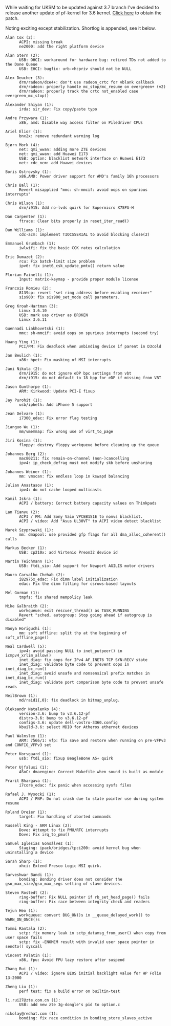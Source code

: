 While waiting for UKSM to be updated against 3.7 branch I've decided to release another update of pf-kernel for 3.6 kernel. [Click here](http://pf.natalenko.name/sources/3.6/patch-3.6.12-pf.bz2) to obtain the patch.  
  
Noting exciting except stabilization. Shortlog is appended, see it below.  
  

    
    
    Alan Cox (2):  
          ACPI: missing break  
          ne2000: add the right platform device  
      
    Alan Stern (2):  
          USB: OHCI: workaround for hardware bug: retired TDs not added to the Done Queue  
          USB: EHCI: bugfix: urb->hcpriv should not be NULL  
      
    Alex Deucher (3):  
          drm/radeon/dce4+: don't use radeon_crtc for vblank callback  
          drm/radeon: properly handle mc_stop/mc_resume on evergreen+ (v2)  
          drm/radeon: properly track the crtc not_enabled case evergreen_mc_stop()  
      
    Alexander Shiyan (1):  
          irda: sir_dev: Fix copy/paste typo  
      
    Andre Przywara (1):  
          x86, amd: Disable way access filter on Piledriver CPUs  
      
    Ariel Elior (1):  
          bnx2x: remove redundant warning log  
      
    Bjørn Mork (4):  
          net: qmi_wwan: adding more ZTE devices  
          net: qmi_wwan: add Huawei E173  
          USB: option: blacklist network interface on Huawei E173  
          net: cdc_ncm: add Huawei devices  
      
    Boris Ostrovsky (1):  
          x86,AMD: Power driver support for AMD's family 16h processors  
      
    Chris Ball (1):  
          Revert misapplied "mmc: sh-mmcif: avoid oops on spurious interrupts"  
      
    Chris Wilson (1):  
          drm/i915: Add no-lvds quirk for Supermicro X7SPA-H  
      
    Dan Carpenter (1):  
          ftrace: Clear bits properly in reset_iter_read()  
      
    Dan Williams (1):  
          cdc-acm: implement TIOCSSERIAL to avoid blocking close(2)  
      
    Emmanuel Grumbach (1):  
          iwlwifi: fix the basic CCK rates calculation  
      
    Eric Dumazet (2):  
          rcu: Fix batch-limit size problem  
          ipv6: fix inet6_csk_update_pmtu() return value  
      
    Florian Fainelli (1):  
          Input: matrix-keymap - provide proper module license  
      
    Francois Romieu (2):  
          8139cp: revert "set ring address before enabling receiver"  
          sis900: fix sis900_set_mode call parameters.  
      
    Greg Kroah-Hartman (3):  
          Linux 3.6.10  
          USB: mark uas driver as BROKEN  
          Linux 3.6.11  
      
    Guennadi Liakhovetski (1):  
          mmc: sh-mmcif: avoid oops on spurious interrupts (second try)  
      
    Huang Ying (1):  
          PCI/PM: Fix deadlock when unbinding device if parent in D3cold  
      
    Jan Beulich (1):  
          x86: hpet: Fix masking of MSI interrupts  
      
    Jani Nikula (2):  
          drm/i915: do not ignore eDP bpc settings from vbt  
          drm/i915: do not default to 18 bpp for eDP if missing from VBT  
      
    Jason Gunthorpe (1):  
          ARM: Kirkwood: Update PCI-E fixup  
      
    Jay Purohit (1):  
          usb/ipheth: Add iPhone 5 support  
      
    Jean Delvare (1):  
          i7300_edac: Fix error flag testing  
      
    Jianguo Wu (1):  
          mm/vmemmap: fix wrong use of virt_to_page  
      
    Jiri Kosina (1):  
          floppy: destroy floppy workqueue before cleaning up the queue  
      
    Johannes Berg (2):  
          mac80211: fix remain-on-channel (non-)cancelling  
          ipv4: ip_check_defrag must not modify skb before unsharing  
      
    Johannes Weiner (1):  
          mm: vmscan: fix endless loop in kswapd balancing  
      
    Julian Anastasov (1):  
          ipv4: do not cache looped multicasts  
      
    Kamil Iskra (1):  
          ACPI / battery: Correct battery capacity values on Thinkpads  
      
    Lan Tianyu (2):  
          ACPI / PM: Add Sony Vaio VPCEB1S1E to nonvs blacklist.  
          ACPI / video: Add "Asus UL30VT" to ACPI video detect blacklist  
      
    Marek Szyprowski (1):  
          mm: dmapool: use provided gfp flags for all dma_alloc_coherent() calls  
      
    Markus Becker (1):  
          USB: cp210x: add Virtenio Preon32 device id  
      
    Martin Teichmann (1):  
          USB: ftdi_sio: Add support for Newport AGILIS motor drivers  
      
    Mauro Carvalho Chehab (2):  
          i82975x_edac: Fix dimm label initialization  
          edac: Fix the dimm filling for csrows-based layouts  
      
    Mel Gorman (1):  
          tmpfs: fix shared mempolicy leak  
      
    Mike Galbraith (2):  
          workqueue: exit rescuer_thread() as TASK_RUNNING  
          Revert "sched, autogroup: Stop going ahead if autogroup is disabled"  
      
    Naoya Horiguchi (1):  
          mm: soft offline: split thp at the beginning of soft_offline_page()  
      
    Neal Cardwell (5):  
          ipv4: avoid passing NULL to inet_putpeer() in icmpv4_xrlim_allow()  
          inet_diag: fix oops for IPv4 AF_INET6 TCP SYN-RECV state  
          inet_diag: validate byte code to prevent oops in inet_diag_bc_run()  
          inet_diag: avoid unsafe and nonsensical prefix matches in inet_diag_bc_run()  
          inet_diag: validate port comparison byte code to prevent unsafe reads  
      
    NeilBrown (1):  
          md/raid1{,0}: fix deadlock in bitmap_unplug.  
      
    Oleksandr Natalenko (4):  
          version-3.6: bump to v3.6.12-pf  
          distro-3.6: bump to v3.6.12-pf  
          configs-3.6: update dell-vostro-3360.config  
          kbuild-3.6: select MDIO for Atheros ethernet devices  
      
    Paul Walmsley (1):  
          ARM: 7566/1: vfp: fix save and restore when running on pre-VFPv3 and CONFIG_VFPv3 set  
      
    Peter Korsgaard (1):  
          usb: ftdi_sio: fixup BeagleBone A5+ quirk  
      
    Peter Ujfalusi (1):  
          ASoC: dmaengine: Correct Makefile when sound is built as module  
      
    Prarit Bhargava (1):  
          i7core_edac: fix panic when accessing sysfs files  
      
    Rafael J. Wysocki (1):  
          ACPI / PNP: Do not crash due to stale pointer use during system resume  
      
    Roland Dreier (1):  
          target: Fix handling of aborted commands  
      
    Russell King - ARM Linux (2):  
          Dove: Attempt to fix PMU/RTC interrupts  
          Dove: Fix irq_to_pmu()  
      
    Samuel Iglesias Gonsálvez (1):  
          Staging: ipack/bridges/tpci200: avoid kernel bug when uninstalling a device  
      
    Sarah Sharp (1):  
          xhci: Extend Fresco Logic MSI quirk.  
      
    Sarveshwar Bandi (1):  
          bonding: Bonding driver does not consider the gso_max_size/gso_max_segs setting of slave devices.  
      
    Steven Rostedt (2):  
          ring-buffer: Fix NULL pointer if rb_set_head_page() fails  
          ring-buffer: Fix race between integrity check and readers  
      
    Tejun Heo (1):  
          workqueue: convert BUG_ON()s in __queue_delayed_work() to WARN_ON_ONCE()s  
      
    Tommi Rantala (2):  
          sctp: fix memory leak in sctp_datamsg_from_user() when copy from user space fails  
          sctp: fix -ENOMEM result with invalid user space pointer in sendto() syscall  
      
    Vincent Palatin (1):  
          x86, fpu: Avoid FPU lazy restore after suspend  
      
    Zhang Rui (1):  
          ACPI / video: ignore BIOS initial backlight value for HP Folio 13-2000  
      
    Zheng Liu (1):  
          perf test: fix a build error on builtin-test  
      
    li.rui27@zte.com.cn (1):  
          USB: add new zte 3g-dongle's pid to option.c  
      
    nikolay@redhat.com (1):  
          bonding: fix race condition in bonding_store_slaves_active
